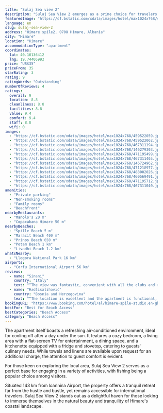 ```yaml
---
title: "Sulaj Sea view 2"
description: "Sulaj Sea View 2 emerges as a prime choice for travelers seeking a serene beachfront escape in Himare, perfectly positioned just a few steps from the pristine Spille Beach and a short stroll from Maracit Beach."
featuredImage: "https://cf.bstatic.com/xdata/images/hotel/max1024x768/459522059.jpg?k=b5c0f2333132c1110e3a8e19944aa73aa255222a1bdc4b4113535f622ba310a3&o=&hp=1"
language: en
slug: sulaj-sea-view-2
address: "Himare spile2, 0708 Himare, Albania"
city: "Himare"
location: "Himare"
accommodationType: "apartment"
coordinates:
  lat: 40.10136412
  lng: 19.74406993
price: "US$35"
priceFrom: 35
starRating: 3
rating: 9
ratingWords: "Outstanding"
numberOfReviews: 4
ratings:
  overall: 9
  location: 8.8
  cleanliness: 8.8
  facilities: 8.8
  value: 9.4
  comfort: 9.4
  staff: 8.8
  wifi: 0
images:
  - "https://cf.bstatic.com/xdata/images/hotel/max1024x768/459522059.jpg?k=b5c0f2333132c1110e3a8e19944aa73aa255222a1bdc4b4113535f622ba310a3&o=&hp=1"
  - "https://cf.bstatic.com/xdata/images/hotel/max1024x768/459522062.jpg?k=6aa4eb892a2f19ce23e9fd46d9d752e21964e352cfbc37b04ac9e9fb9741655b&o=&hp=1"
  - "https://cf.bstatic.com/xdata/images/hotel/max1024x768/467311194.jpg?k=604b666d9a19887e1d9b65ddd43560c8838d8c91c9757cd15a63da5794676f85&o=&hp=1"
  - "https://cf.bstatic.com/xdata/images/hotel/max1024x768/146279303.jpg?k=042e1c29cb20168b0a3d059e0ba32fc3156444076d2338369815851c49155f50&o=&hp=1"
  - "https://cf.bstatic.com/xdata/images/hotel/max1024x768/471195499.jpg?k=d3dcfae15d4ecbd7d21cb7e5b962902b213cf78b8e77dd15cf64b1a99c3ce5c8&o=&hp=1"
  - "https://cf.bstatic.com/xdata/images/hotel/max1024x768/467311405.jpg?k=1f142484d1ee953f4175714676b5af7ab9f33fa3787e21caa3c9678157600e78&o=&hp=1"
  - "https://cf.bstatic.com/xdata/images/hotel/max1024x768/146724962.jpg?k=a9b67e18c9e10462c64f7da23102adbe1af4e2f9698cecfab124a5b6dbc6d30b&o=&hp=1"
  - "https://cf.bstatic.com/xdata/images/hotel/max1024x768/471218977.jpg?k=100b2e0f9713e4502578b2df6b02b388fa665271d76d5b7bac5cb22bb570297b&o=&hp=1"
  - "https://cf.bstatic.com/xdata/images/hotel/max1024x768/488002026.jpg?k=2cb3eb434fb06b21ef9003a70a0935b575fb4c3bfb77557d67d0a567fefcede1&o=&hp=1"
  - "https://cf.bstatic.com/xdata/images/hotel/max1024x768/460569491.jpg?k=dc1723d15da251a573693c761c8685a826cd504fa07ea107a1eca7daadf556ae&o=&hp=1"
  - "https://cf.bstatic.com/xdata/images/hotel/max1024x768/471195712.jpg?k=58cc20be065f42203af49cd8ae7a9b44ee7986c0d9abd31fcfa2237a15f1a33c&o=&hp=1"
  - "https://cf.bstatic.com/xdata/images/hotel/max1024x768/467311040.jpg?k=0b613044f847d9de7291a8da3c9942bfe5989981bb37e577cdfb87e45eec4c2f&o=&hp=1"
amenities:
  - "Private parking"
  - "Non-smoking rooms"
  - "Family rooms"
  - "Beachfront"
nearbyRestaurants:
  - "Manolo's 20 m"
  - "Copacabana Himare 50 m"
nearbyBeaches:
  - "Spille Beach 5 m"
  - "Maracit Beach 400 m"
  - "Prinos Beach 650 m"
  - "Potam Beach 1 km"
  - "Livadhi Beach 1.2 km"
whatsNearby:
  - "Llogora National Park 16 km"
airports:
  - "Corfu International Airport 56 km"
reviews:
  - name: "Sinani"
    country: "Italy"
    text: "“The view was fantastic, convenient with all the clubs and restaurants under the'apartment. The owner was fantastic, very sweet and always available.”"
  - name: "Hadžisalihović"
    country: "Bosnia and Herzegovina"
    text: "“The location is excellent and the apartment is functional, clean and comfortable.”"
bookingURL: "https://www.booking.com/hotel/al/himare-spile-studio.en-gb.html?aid=8035640"
bestFor: "Best for Beach Access"
bestCategories: "Beach Access"
category: "Beach Access"
---
```


The apartment itself boasts a refreshing air-conditioned environment, ideal for cooling off after a day under the sun. It features a cozy bedroom, a living area with a flat-screen TV for entertainment, a dining space, and a kitchenette equipped with a fridge and stovetop, catering to guests' culinary needs. While towels and linens are available upon request for an additional charge, the attention to guest comfort is evident.

For those keen on exploring the local area, Sulaj Sea View 2 serves as a perfect base for engaging in a variety of activities, with fishing being a popular choice among visitors. 

Situated 143 km from Ioannina Airport, the property offers a tranquil retreat far from the hustle and bustle, yet remains accessible for international travelers. Sulaj Sea View 2 stands out as a delightful haven for those looking to immerse themselves in the natural beauty and tranquility of Himare's coastal landscape.
